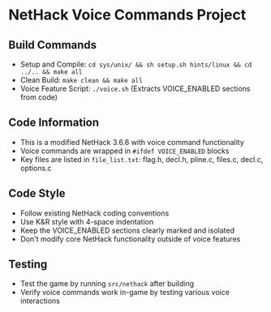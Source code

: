 # NetHack Voice Commands Project

## Build Commands
- Setup and Compile: `cd sys/unix/ && sh setup.sh hints/linux && cd ../.. && make all`
- Clean Build: `make clean && make all`
- Voice Feature Script: `./voice.sh` (Extracts VOICE_ENABLED sections from code)

## Code Information
- This is a modified NetHack 3.6.6 with voice command functionality
- Voice commands are wrapped in `#ifdef VOICE_ENABLED` blocks
- Key files are listed in `file_list.txt`: flag.h, decl.h, pline.c, files.c, decl.c, options.c

## Code Style
- Follow existing NetHack coding conventions
- Use K&R style with 4-space indentation
- Keep the VOICE_ENABLED sections clearly marked and isolated
- Don't modify core NetHack functionality outside of voice features

## Testing
- Test the game by running `src/nethack` after building
- Verify voice commands work in-game by testing various voice interactions